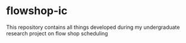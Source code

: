 # flowshop-ic
This repository contains all things developed during my undergraduate research project on flow shop scheduling 
